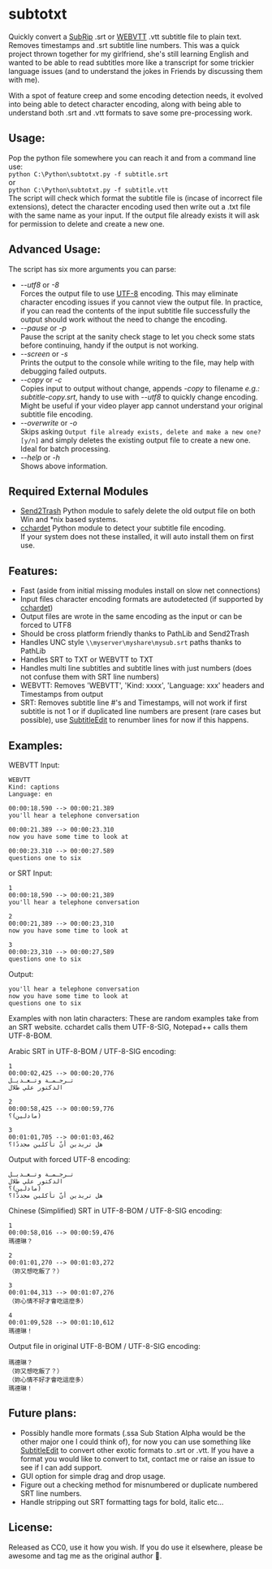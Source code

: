 # subtotxt
Quickly convert a [SubRip](https://en.wikipedia.org/wiki/SubRip) .srt or [WEBVTT](https://en.wikipedia.org/wiki/WebVTT) .vtt subtitle file to plain text. Removes timestamps and .srt subtitle line numbers. 
This was a quick project thrown together for my girlfriend, she's still learning English and wanted to be able to read subtitles more like a transcript for some trickier language issues (and to understand the jokes in Friends by discussing them with me).  
  
With a spot of feature creep and some encoding detection needs, it evolved into being able to detect character encoding, along with being able to understand both .srt and .vtt formats to save some pre-processing work.
## Usage: 
Pop the python file somewhere you can reach it and from a command line use:  
```python C:\Python\subtotxt.py -f subtitle.srt```  
or  
```python C:\Python\subtotxt.py -f subtitle.vtt```  
The script will check which format the subtitle file is (incase of incorrect file extensions), detect the character encoding used then write out a .txt file with the same name as your input. If the output file already exists it will ask for permission to delete and create a new one.
## Advanced Usage:
The script has six more arguments you can parse:  
- *--utf8* or *-8*  
Forces the output file to use [UTF-8](https://en.wikipedia.org/wiki/UTF-8) encoding. This may eliminate character encoding issues if you cannot view the output file. In practice, if you can read the contents of the input subtitle file successfully the output should work without the need to change the encoding.  
- *--pause* or *-p*  
Pause the script at the sanity check stage to let you check some stats before continuing, handy if the output is not working.  
- *--screen* or *-s*  
Prints the output to the console while writing to the file, may help with debugging failed outputs.  
- *--copy* or *-c*  
Copies input to output without change, appends *-copy* to filename *e.g.: subtitle-copy.srt*, handy to use with *--utf8* to quickly change encoding. Might be useful if your video player app cannot understand your original subtitle file encoding.
- *--overwrite* or *-o*  
Skips asking ```Output file already exists, delete and make a new one? [y/n]``` and simply deletes the existing output file to create a new one. Ideal for batch processing.
- *--help* or *-h*   
Shows above information.
## Required External Modules  
- [Send2Trash](https://pypi.org/project/Send2Trash/) Python module to safely delete the old output file on both Win and \*nix based systems.
- [cchardet](https://pypi.org/project/cchardet/) Python module to detect your subtitle file encoding.  
If your system does not these installed, it will auto install them on first use.  
## Features:
- Fast (aside from initial missing modules install on slow net connections)
- Input files character encoding formats are autodetected (if supported by [cchardet](https://pypi.org/project/cchardet/))  
- Output files are wrote in the same encoding as the input or can be forced to UTF8
- Should be cross platform friendly thanks to PathLib and Send2Trash
- Handles UNC style ```\\myserver\myshare\mysub.srt``` paths thanks to PathLib
- Handles SRT to TXT or WEBVTT to TXT
- Handles multi line subtitles and subtitle lines with just numbers (does not confuse them with SRT line numbers)
- WEBVTT: Removes 'WEBVTT', 'Kind: xxxx', 'Language: xxx' headers and Timestamps from output
- SRT: Removes subtitle line #'s and Timestamps, will not work if first subtitle is not 1 or if duplicated line numbers are present (rare cases but possible), use [SubtitleEdit](https://github.com/SubtitleEdit/subtitleedit) to renumber lines for now if this happens. 
## Examples:
WEBVTT Input:
```  
WEBVTT
Kind: captions
Language: en

00:00:18.590 --> 00:00:21.389
you'll hear a telephone conversation

00:00:21.389 --> 00:00:23.310
now you have some time to look at

00:00:23.310 --> 00:00:27.589
questions one to six
```  
or SRT Input:  
```  
1
00:00:18,590 --> 00:00:21,389
you'll hear a telephone conversation

2
00:00:21,389 --> 00:00:23,310
now you have some time to look at

3
00:00:23,310 --> 00:00:27,589
questions one to six
```
Output:
```  
you'll hear a telephone conversation
now you have some time to look at
questions one to six
```  
  
Examples with non latin characters:
These are random examples take from an SRT website. cchardet calls them UTF-8-SIG, Notepad++ calls them UTF-8-BOM. 
  
Arabic SRT in UTF-8-BOM / UTF-8-SIG encoding:
```  
1
00:00:02,425 --> 00:00:20,776
تـرجـمـة وتـعـديـل
الدكتور علي طلال 

2
00:00:58,425 --> 00:00:59,776
مادلين)؟)

3
00:01:01,705 --> 00:01:03,462
هل تريدين أنّ تأكلين مجددًا؟
```  
Output with forced UTF-8 encoding:
```  
تـرجـمـة وتـعـديـل
الدكتور علي طلال 
مادلين)؟)
هل تريدين أنّ تأكلين مجددًا؟
```  
Chinese (Simplified) SRT in UTF-8-BOM / UTF-8-SIG encoding:  
```  
1
00:00:58,016 --> 00:00:59,476
瑪德琳？

2
00:01:01,270 --> 00:01:03,272
（妳又想吃飯了？）

3
00:01:04,313 --> 00:01:07,276
（妳心情不好才會吃這麼多）

4
00:01:09,528 --> 00:01:10,612
瑪德琳！
```  
Output file in original UTF-8-BOM / UTF-8-SIG encoding:
```  
瑪德琳？
（妳又想吃飯了？）
（妳心情不好才會吃這麼多）
瑪德琳！
```
## Future plans:
- Possibly handle more formats (.ssa Sub Station Alpha would be the other major one I could think of), for now you can use something like [SubtitleEdit](https://github.com/SubtitleEdit/subtitleedit) to convert other exotic formats to .srt or .vtt. If you have a format you would like to convert to txt, contact me or raise an issue to see if I can add support.
- GUI option for simple drag and drop usage.
- Figure out a checking method for misnumbered or duplicate numbered SRT line numbers.
- Handle stripping out SRT formatting tags for bold, italic etc...
## License:
Released as CC0, use it how you wish. If you do use it elsewhere, please be awesome and tag me as the original author 🙂.
